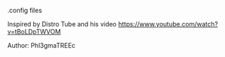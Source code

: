 .config files

Inspired by Distro Tube and his video https://www.youtube.com/watch?v=tBoLDpTWVOM

Author: Phl3gmaTREEc
